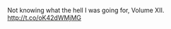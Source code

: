 Not knowing what the hell I was going for, Volume XII. <a href="http://t.co/oK42dWMjMG">http://t.co/oK42dWMjMG</a>